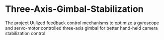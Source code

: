 # Three-Axis-Gimbal-Stabilization
The project Utilized feedback control mechanisms to optimize a gyroscope and servo-motor controlled three-axis gimbal for better hand-held camera stabilization control.
